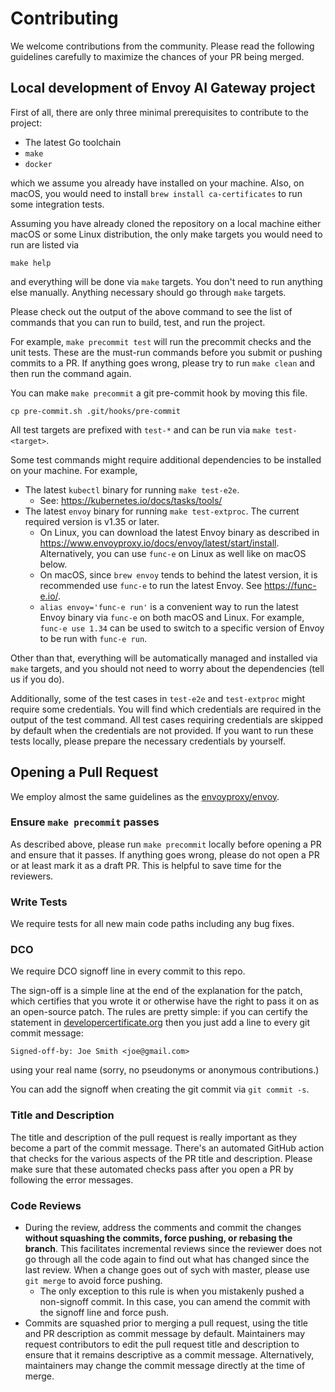 # Contributing

We welcome contributions from the community. Please read the following guidelines carefully to maximize the chances of your PR being merged.

## Local development of Envoy AI Gateway project

First of all, there are only three minimal prerequisites to contribute to the project:
* The latest Go toolchain
* `make`
* `docker`

which we assume you already have installed on your machine. Also, on macOS, you would need to install
`brew install ca-certificates` to run some integration tests.

Assuming you have already cloned the repository on a local machine either macOS or some Linux distribution,
the only make targets you would need to run are listed via

```
make help
```

and everything will be done via `make` targets. You don't need to run anything else manually.
Anything necessary should go through `make` targets.

Please check out the output of the above command to see
the list of commands that you can run to build, test, and run the project.

For example, `make precommit test` will run the precommit checks and the unit tests.
These are the must-run commands before you submit or pushing commits to a PR.
If anything goes wrong, please try to run `make clean` and then run the command again.

You can make `make precommit` a git pre-commit hook by moving this file.

```shell
cp pre-commit.sh .git/hooks/pre-commit
```

All test targets are prefixed with `test-*` and can be run via `make test-<target>`.

Some test commands might require additional dependencies to be installed on your machine.
For example,

* The latest `kubectl` binary for running `make test-e2e`.
  * See: https://kubernetes.io/docs/tasks/tools/
* The latest `envoy` binary for running `make test-extproc`. The current required version is v1.35 or later.
  * On Linux, you can download the latest Envoy binary as described in https://www.envoyproxy.io/docs/envoy/latest/start/install.
    Alternatively, you can use `func-e` on Linux as well like on macOS below.
  * On macOS, since `brew envoy` tends to behind the latest version, it is recommended use `func-e` to run the latest Envoy. See https://func-e.io/.
  * `alias envoy='func-e run'` is a convenient way to run the latest Envoy binary via `func-e` on both macOS and Linux.
    For example, `func-e use 1.34` can be used to switch to a specific version of Envoy to be run with `func-e run`.

Other than that, everything will be automatically managed and installed via `make` targets,
and you should not need to worry about the dependencies (tell us if you do).

Additionally, some of the test cases in `test-e2e` and `test-extproc` might require some credentials.
You will find which credentials are required in the output of the test command. All test cases requiring
credentials are skipped by default when the credentials are not provided. If you
want to run these tests locally, please prepare the necessary credentials by yourself.

## Opening a Pull Request

We employ almost the same guidelines as the [envoyproxy/envoy](https://github.com/envoyproxy/envoy/blob/main/CONTRIBUTING.md#submitting-a-pr).

### Ensure `make precommit` passes

As described above, please run `make precommit` locally before opening a PR and ensure that it passes.
If anything goes wrong, please do not open a PR or at least mark it as a draft PR. This is helpful to save time for the reviewers.

### Write Tests

We require tests for all new main code paths including any bug fixes.

### DCO

We require DCO signoff line in every commit to this repo.

The sign-off is a simple line at the end of the explanation for the
patch, which certifies that you wrote it or otherwise have the right to
pass it on as an open-source patch. The rules are pretty simple: if you
can certify the statement in [developercertificate.org](https://developercertificate.org/)
then you just add a line to every git commit message:

    Signed-off-by: Joe Smith <joe@gmail.com>

using your real name (sorry, no pseudonyms or anonymous contributions.)

You can add the signoff when creating the git commit via `git commit -s`.

### Title and Description

The title and description of the pull request is really important as they become a part of the commit message.
There's an automated GitHub action that checks for the various aspects of the PR title and description. Please
make sure that these automated checks pass after you open a PR by following the error messages.

### Code Reviews

* During the review, address the comments and commit the changes
**without squashing the commits, force pushing, or rebasing the branch**.
This facilitates incremental reviews since the reviewer does not go through all the code again to find out
what has changed since the last review. When a change goes out of sych with master, please use `git merge`
to avoid force pushing.
  * The only exception to this rule is when you mistakenly pushed a non-signoff commit.
    In this case, you can amend the commit with the signoff line and force push.
* Commits are squashed prior to merging a pull request, using the title and PR description
as commit message by default. Maintainers may request contributors to
edit the pull request title and description to ensure that it remains descriptive as a
commit message. Alternatively, maintainers may change the commit message directly at the time of merge.
